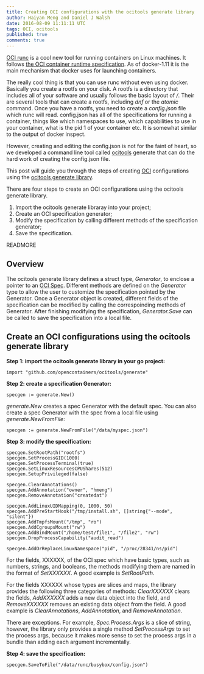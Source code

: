 ```yaml
---
title: Creating OCI configurations with the ocitools generate library
author: Haiyan Meng and Daniel J Walsh
date: 2016-08-09 11:11:11 UTC
tags: OCI, ocitools
published: true
comments: true
---
```


[OCI runc](https://github.com/opencontainers/runc) is a cool new tool for
running containers on Linux machines. It follows [the OCI container runtime
specification](https://github.com/opencontainers/runtime-spec). As of
docker-1.11 it is the main mechanism that docker uses for launching containers.

The really cool thing is that you can use runc without even using docker.
Basically you create a rootfs on your disk. A rootfs is a directory that includes
all of your software and usually follows the basic layout of */*. Their are
several tools that can create a rootfs, including *dnf* or the *atomic* command.
Once you have a rootfs, you need to create a *config.json* file which runc will
read. config.json has all of the specifications for running a container, things
like which namespaces to use, which capabilities to use in your container, what
is the pid 1 of your container etc. It is somewhat similar to the output of
docker inspect.

However, creating and editing the config.json is not for the faint of heart, so
we developed a command line tool called
[ocitools](https://github.com/opencontainers/ocitools) generate that can do the
hard work of creating the config.json file.

This post will guide you through the steps of creating [OCI](https://github.com/opencontainers/runtime-spec/) configurations
using the [ocitools generate library](https://github.com/opencontainers/ocitools/tree/master/generate).

There are four steps to create an OCI configurations using the ocitools generate library.

1. Import the ocitools generate libraray into your project;
2. Create an OCI specification generator;
3. Modify the specification by calling different methods of the specification generator;
4. Save the specification.

READMORE

## Overview

The ocitools generate library defines a struct type, *Generator*, to enclose a
pointer to an [OCI
Spec](https://github.com/opencontainers/runtime-spec/blob/master/specs-go/config.go).
Different methods are defined on the *Generator* type to allow the user to
customize the specification pointed by the Generator.  Once a Generator object
is created, different fields of the specification can be modified by calling
the correspoinding methods of Generator.  After finishing modifying the
specification, *Generator.Save* can be called to save the specification into a
local file.

## Create an OCI configurations using the ocitools generate library

**Step 1: import the ocitools generate library in your go project:**

```
import "github.com/opencontainers/ocitools/generate"
```

**Step 2: create a specification Generator:**

```
specgen := generate.New()
```
*generate.New* creates a spec Generator with the default spec.
You can also create a spec Generator with the spec from a local file using *generate.NewFromFile*:

```
specgen := generate.NewFromFile("/data/myspec.json")
```

**Step 3: modify the specification:**

```
specgen.SetRootPath("rootfs")
specgen.SetProcessGID(1000)
specgen.SetProcessTerminal(true)
specgen.SetLinuxResourcesCPUShares(512)
specgen.SetupPrivileged(false)

specgen.ClearAnnotations()
specgen.AddAnnotation("owner", "hmeng")
specgen.RemoveAnnotation("createdat")

specgen.AddLinuxUIDMapping(0, 1000, 50)
specgen.AddPreStartHook("/tmp/install.sh", []string{"--mode", "silent"})
specgen.AddTmpfsMount("/tmp", "ro")
specgen.AddCgroupsMount("rw")
specgen.AddBindMount("/home/test/file1", "/file2", "rw")
specgen.DropProcessCapability("audit_read")

specgen.AddOrReplaceLinuxNamespace("pid", "/proc/28341/ns/pid")
```

For the fields, XXXXXX, of the OCI spec which have basic types, such as numbers, strings, and booleans, the methods modifying them are
named in the format of *SetXXXXXX*.
A good example is *SetRootPath*.

For the fields XXXXXX whose types are slices and maps, the library provides the following three categories of methods:
*ClearXXXXXX* clears the fields,
*AddXXXXXX* adds a new data object into the field,
and *RemoveXXXXXX* removes an existing data object from the field.
A good example is *ClearAnnotations*, *AddAnnotation*, and *RemoveAnnotation*.

There are exceptions. For example, *Spec.Process.Args* is a slice of string, however, the library only provides a single method *SetProcessArgs*
to set the process args, because it makes more sense to set the process args in a bundle than adding each argument incrementally.

**Step 4: save the specification:**

```
specgen.SaveToFile("/data/runc/busybox/config.json")
```

